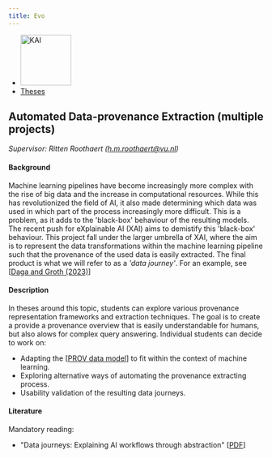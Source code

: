 ```yaml
---
title: Evo
---
```


<nav><ul>
    <li><a href="https://kai.cs.vu.nl/"> <img src="../../images/logos/KAI_logo_small_transp.png" alt="KAI" width="100"/></a></li>
    <li><a href="https://kai.cs.vu.nl/theses/">Theses</a></li>
</ul></nav>

## Automated Data-provenance Extraction (multiple projects)
*Supervisor: Ritten Roothaert (h.m.roothaert@vu.nl)*

#### Background
Machine learning pipelines have become increasingly more complex with the rise of big data and the increase in computational resources. While this has revolutionized the field of AI, it also made determining which data was used in which part of the process increasingly more difficult. This is a problem, as it adds to the 'black-box' behaviour of the resulting models. The recent push for eXplainable AI (XAI) aims to demistify this 'black-box' behaviour. This project fall under the larger umbrella of XAI, where the aim is to represent the data transformations within the machine learning pipeline such that the provenance of the used data is easily extracted. The final product is what we will refer to as a _'data journey'_. For an example, see [<a href='https://content.iospress.com/articles/semantic-web/sw233407'>Daga and Groth (2023)</a>]

#### Description
In theses around this topic, students can explore various provenance representation frameworks and extraction techniques. The goal is to create a provide a provenance overview that is easily understandable for humans, but also alows for complex query answering. Individual students can decide to work on:
- Adapting the [<a href="https://www.w3.org/TR/2013/NOTE-prov-overview-20130430/">PROV data model</a>] to fit within the context of machine learning.
- Exploring alternative ways of automating the provenance extracting process.
- Usability validation of the resulting data journeys.

#### Literature
Mandatory reading:
- "Data journeys: Explaining AI workflows through abstraction" [<a href="https://content.iospress.com/articles/semantic-web/sw233407">PDF</a>]